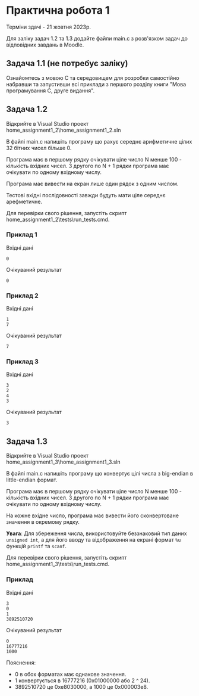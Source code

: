 # Практична робота 1

Терміни здачі - 21 жовтня 2023р.

Для заліку задач 1.2 та 1.3 додайте файли main.c з розв'язком задач до відповідних завдань в Moodle.

## Задача 1.1 (не потребує заліку)

Ознайомтесь з мовою C та середовищем для розробки самостійно набравши та запустивши всі приклади з першого розділу книги "Мова програмування C, друге видання".

## Задача 1.2

Відкрийте в Visual Studio проект home_assignment1_2\home_assignment1_2.sln

В файлі main.c напишіть програму що рахує середнє арифметичне цілих 32 бітних чисел більше 0.

Програма має в першому рядку очікувати ціле число N менше 100 - кількість вхідних чисел. З другого по N + 1 рядки програма має очікувати по одному вхідному числу.

Програма має вивести на екран лише один рядок з одним числом.

Тестові вхідні послідовності завжди будуть мати ціле середнє арефметичне.

Для перевірки свого рішення, запустіть скрипт home_assignment1_2\tests\run_tests.cmd.

### Приклад 1
Вхідні дані
```
0
```

Очікуваний результат
```
0
```

### Приклад 2
Вхідні дані
```
1
7
```

Очікуваний результат
```
7
```

### Приклад 3
Вхідні дані
```
3
2
4
3
```

Очікуваний результат
```
3
```

## Задача 1.3

Відкрийте в Visual Studio проект home_assignment1_3\home_assignment1_3.sln

В файлі main.c напишіть програму що конвертує цілі числа з big-endian в little-endian формат.

Програма має в першому рядку очікувати ціле число N менше 100 - кількість вхідних чисел. З другого по N + 1 рядки програма має очікувати по одному вхідному числу.

На кожне вхідне число, програма має вивести його сконвертоване значення в окремому рядку.

**Увага**: Для збереження числа, використовуйте беззнаковий тип даних `unsigned int`, а для його вводу та відображення на екрані формат `%u` функцій `printf` та `scanf`.

Для перевірки свого рішення, запустіть скрипт home_assignment1_3\tests\run_tests.cmd.

### Приклад
Вхідні дані
```
3
0
1
3892510720
```

Очікуваний результат
```
0
16777216
1000
```

Пояснення:

* 0 в обох форматах має однакове значення.
* 1 конвертується в 16777216 (0x01000000 або 2 ^ 24).
* 3892510720 це 0xe8030000, а 1000 це 0x000003e8.
